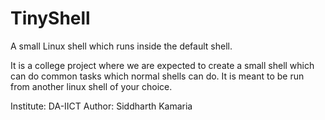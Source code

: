 # TinyShell
A small Linux shell which runs inside the default shell.

It is a college project where we are expected to create a small shell which can do common tasks which normal shells can do.
It is meant to be run from another linux shell of your choice.

Institute: DA-IICT
Author: Siddharth Kamaria
